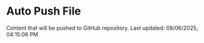 # Auto Push File

Content that will be pushed to GitHub repository.
Last updated: 08/06/2025, 04:15:06 PM